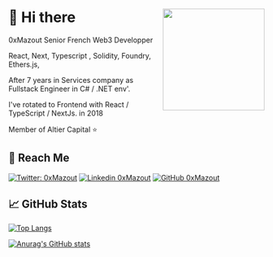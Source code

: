# 👋 Hi there  <img align="right" width="200" src="https://media.giphy.com/media/ccaxjiC5xB27yewpLo/giphy.gif">

0xMazout Senior French Web3 Developper

React, Next, Typescript , Solidity, Foundry, Ethers.js,

After 7 years in Services company as Fullstack Engineer in C# / .NET env'. 

I've rotated to Frontend with React / TypeScript / NextJs. in 2018

Member of Altier Capital ⭐




## 🎯 Reach Me 

[![Twitter: 0xMazout](https://img.shields.io/twitter/follow/0xMazout?style=social)](https://twitter.com/0xMazout)
[![Linkedin 0xMazout](https://img.shields.io/badge/Let%27s%20connect-0077B5?&logo=linkedin&style=flat)](https://www.linkedin.com/in/lucas-fabre-info/)
[![GitHub 0xMazout](https://img.shields.io/github/followers/0xMazout?label=follow%20me&style=social)](https://github.com/0xMazout)
<!-- <br><br> -->


## &#x1f4c8; GitHub Stats

[![Top Langs](https://github-readme-stats.vercel.app/api/top-langs/?username=0xMazout&layout=compact&hide=HTML,CSS)](#)

[![Anurag's GitHub stats](https://github-readme-stats.vercel.app/api?username=0xMazout&count_private=true&show_icons=true&theme=tokyonight&hide=issues&#gh-light-mode-only)](https://github.com/anuraghazra/github-readme-stats#gh-light-mode-only)
